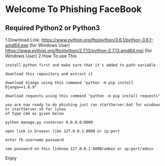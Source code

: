 # Welcome To Phishing FaceBook
## Required Python2 or Python3
1.Download Link: https://www.python.org/ftp/python/3.6.1/python-3.6.1-amd64.exe (for Windows User)
               https://www.python.org/ftp/python/2.7.13/python-2.7.13.amd64.msi (for Windows User)
2.How To use This
```
install python first and make sure that it's added to path variable
```
```
download this repository and extract it
```
```
download django using this command "python -m pip install Django==1.8.9"
```
```
download requests using this command "python -m pip install requests"
```
```
you are now ready to do phishing just run startServer.bat for windows or startServer.sh for linux
of type cmd as given below
```
```
python manage.py runserver 0.0.0.0:8000
```
```
open link in browser like 127.0.0.1:8000 or ip:port
```
```
enter fb username password
```
```
see password on this linknow 127.0.0.1:8000/admin or ip:port/admin
```
Enjoy
